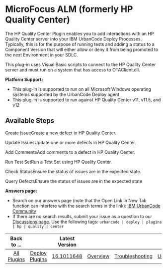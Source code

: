 
MicroFocus ALM (formerly HP Quality Center)
===========================================

The HP Quality Center Plugin enables you to add interactions with an HP Quality Center server into your IBM UrbanCode Deploy Processes. Typically, this is for the purpose of running tests and adding a status to a Component Version that will either allow or deny it from being promoted to the next Environment in your SDLC.

This plug-in uses Visual Basic scripts to connect to the HP Quality Center server and must run on a system that has access to OTAClient.dll.

**Platform Support:**

* This plug-in is supported to run on all Microsoft Windows operating systems supported by the UrbanCode Deploy agent
* This plug-in is supported to run against HP Quality Center v11, v11.5, and v12


Available Steps
---------------

Create IssueCreate a new defect in HP Quality Center.

Update IssuesUpdate one or more defects in HP Quality Center.

Add CommentsAdd comments to a defect in HP Quality Center.

Run Test SetRun a Test Set using HP Quality Center.

Check StatusEnsure the status of issues are in the expected state.

Query DefectsEnsure the status of issues are in the expected state

**Answers page:**

* Search on our answers page (note that the Open Link in New Tab function can interfere with the search terms in the link): [IBM UrbanCode Community](https://community.ibm.com/community/user/wasdevops/communities/community-home?communitykey=9adfe6b6-2e23-4895-8b27-38b93b5e152c)
* If there are no search results, submit your issue as a question to our [Discussions page](https://community.ibm.com/community/user/wasdevops/communities/community-home/digestviewer?communitykey=9adfe6b6-2e23-4895-8b27-38b93b5e152c). Use the following tags: ```urbancode | deploy | plugins | hp | quality | center```

|Back to ...||Latest Version||||||
| :---: | :---: | :---: | :---: | :---: | :---: | :---: | :---: |
|[All Plugins](../../index.md)|[Deploy Plugins](../README.md)|[16.1011648](https://raw.githubusercontent.com/UrbanCode/IBM-UCD-PLUGINS/main/files/HPQualityCenter/HPQualityCenter-16.1011648.zip)|[Overview](overview.md)|[Troubleshooting](troubleshooting.md)|[Usage](usage.md)|[Steps](steps.md)|[Downloads](downloads.md)|
